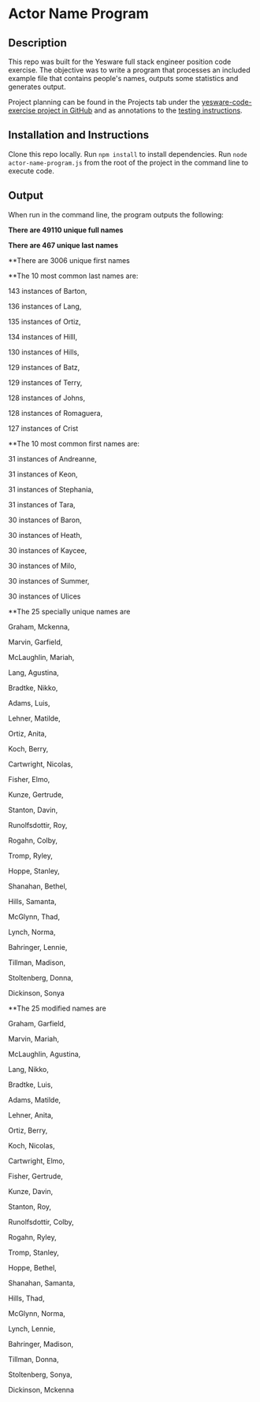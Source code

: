 # Actor Name Program

## Description
This repo was built for the Yesware full stack engineer position code exercise. 
The objective was to write a program that processes an included example file that contains people's names, outputs some statistics and generates output.

Project planning can be found in the Projects tab under the [yesware-code-exercise project in GitHub](https://github.com/RMartin0717/yesware-code-exercise/projects/1) and as annotations to the [testing instructions](https://docs.google.com/document/d/121xnO16QOjYMcMxcNrir6-dmjQHdKSOjwjqFjX3PVPY/edit).

## Installation and Instructions
Clone this repo locally.
Run `npm install` to install dependencies.
Run `node actor-name-program.js` from the root of the project in the command line to execute code.

## Output
When run in the command line, the program outputs the following:

**There are 49110 unique full names**

**There are 467 unique last names**

**There are 3006 unique first names

**The 10 most common last names are:

 143 instances of Barton,
 
 136 instances of Lang,
 
 135 instances of Ortiz,
 
 134 instances of Hilll,
 
 130 instances of Hills,
 
 129 instances of Batz,
 
 129 instances of Terry,
 
 128 instances of Johns,
 
 128 instances of Romaguera,
 
 127 instances of Crist

**The 10 most common first names are:
 
 31 instances of Andreanne,
 
 31 instances of Keon,
 
 31 instances of Stephania,
 
 31 instances of Tara,
 
 30 instances of Baron,
 
 30 instances of Heath,
 
 30 instances of Kaycee,
 
 30 instances of Milo,
 
 30 instances of Summer,
 
 30 instances of Ulices

**The 25 specially unique names are 
  
  Graham, Mckenna,
  
  Marvin, Garfield,
  
  McLaughlin, Mariah,
  
  Lang, Agustina,
  
  Bradtke, Nikko,
  
  Adams, Luis,
  
  Lehner, Matilde,
  
  Ortiz, Anita,
  
  Koch, Berry,
  
  Cartwright, Nicolas,
  
  Fisher, Elmo,
  
  Kunze, Gertrude,
  
  Stanton, Davin,
  
  Runolfsdottir, Roy,
  
  Rogahn, Colby,
  
  Tromp, Ryley,
  
  Hoppe, Stanley,
  
  Shanahan, Bethel,
  
  Hills, Samanta,
  
  McGlynn, Thad,
  
  Lynch, Norma,
  
  Bahringer, Lennie,
  
  Tillman, Madison,
  
  Stoltenberg, Donna,
  
  Dickinson, Sonya

**The 25 modified names are 
  
  Graham, Garfield,
  
  Marvin, Mariah,
  
  McLaughlin, Agustina,
  
  Lang, Nikko,
  
  Bradtke, Luis,
  
  Adams, Matilde,
  
  Lehner, Anita,
  
  Ortiz, Berry,
  
  Koch, Nicolas,
  
  Cartwright, Elmo,
  
  Fisher, Gertrude,
  
  Kunze, Davin,
  
  Stanton, Roy,
  
  Runolfsdottir, Colby,
  
  Rogahn, Ryley,
  
  Tromp, Stanley,
  
  Hoppe, Bethel,
  
  Shanahan, Samanta,
  
  Hills, Thad,
  
  McGlynn, Norma,
  
  Lynch, Lennie,
  
  Bahringer, Madison,
  
  Tillman, Donna,
  
  Stoltenberg, Sonya,
  
  Dickinson, Mckenna

